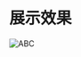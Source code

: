 # 展示效果
  
   ![ABC](https://github.com/xiangzhihong/ListViewHover/blob/master/screen/gif5%E6%96%B0%E6%96%87%E4%BB%B6.gif) 
  
  
 
  
  
